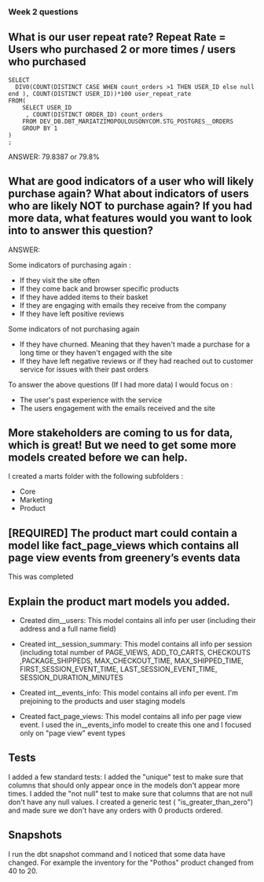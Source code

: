 
### Week 2 questions

## What is our user repeat rate? Repeat Rate = Users who purchased 2 or more times / users who purchased

```
SELECT 
  DIV0(COUNT(DISTINCT CASE WHEN count_orders >1 THEN USER_ID else null end ), COUNT(DISTINCT USER_ID))*100 user_repeat_rate
FROM(
    SELECT USER_ID
     , COUNT(DISTINCT ORDER_ID) count_orders
    FROM DEV_DB.DBT_MARIATZIMOPOULOUSONYCOM.STG_POSTGRES__ORDERS
    GROUP BY 1
)
;

```

ANSWER: 79.8387 or 79.8% 


## What are good indicators of a user who will likely purchase again? What about indicators of users who are likely NOT to purchase again? If you had more data, what features would you want to look into to answer this question?

ANSWER: 

Some indicators of purchasing again :

- If they visit the site often 
- If they come back and browser specific products 
- If they have added items to their basket
- If they are engaging with emails they receive from the company
- If they have left positive reviews 

Some indicators of not purchasing again

- If they have churned. Meaning that they haven't made a purchase for a long time or they haven't engaged with the site 
- If they have left negative reviews or if they had reached out to customer service for issues with their past orders  

To answer the above questions (If I had more data) I would focus on : 

- The user's past experience with the service 
- The users engagement with the emails received and the site


## More stakeholders are coming to us for data, which is great! But we need to get some more models created before we can help. 

I created a marts folder with the following subfolders : 

- Core
- Marketing
- Product

## [REQUIRED] The product mart could contain a model like fact_page_views which contains all page view events from greenery’s events data

This was completed 

## Explain the product mart models you added.

- Created dim__users:
This model contains all info per user (including their address and a full name field)

- Created int__session_summary:
This model contains all info per session (including total number of PAGE_VIEWS, ADD_TO_CARTS, CHECKOUTS ,PACKAGE_SHIPPEDS, MAX_CHECKOUT_TIME, MAX_SHIPPED_TIME, FIRST_SESSION_EVENT_TIME, LAST_SESSION_EVENT_TIME, SESSION_DURATION_MINUTES

- Created int__events_info:
This model contains all info per event. I'm prejoining to the products and user staging models


- Created fact_page_views:
This model contains all info per page view event. I used the in__events_info model to create this one and I focused only on "page view" event types


## Tests 

I added a few standard tests: 
I added the "unique" test to make sure that columns that should only appear once in the models don't appear more times.
I added the "not null" test to make sure that columns that are not null don't have any null values. 
I created a generic test ( "is_greater_than_zero") and made sure we don't have any orders with 0 products ordered. 

## Snapshots

I run the dbt snapshot command and I noticed that some data have changed. For example the inventory for the "Pothos" product changed from 40 to 20. 

